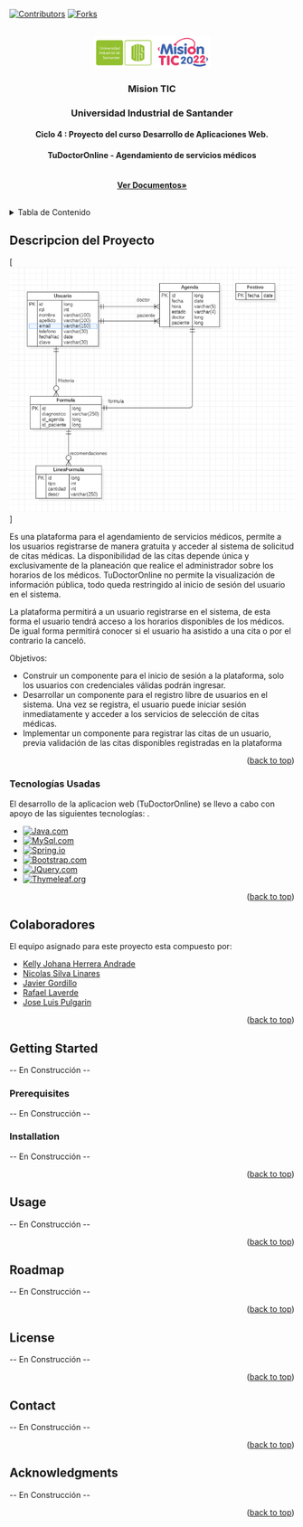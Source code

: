 <a name="readme-top"></a>

[![Contributors][contributors-shield]][contributors-url]
[![Forks][forks-shield]][forks-url]

<!-- PROJECT LOGO -->
<br />
<div align="center">
  <a href="https://github.com/joselpulgarin/consultorio">
    <img src="images/logo.png" alt="Logo" width="206" height="57">
  </a>

  <h3 align="center"> Mision TIC</h3>
  <h3 align="center"> Universidad Industrial de Santander</h3>
  <h4 align="center">Ciclo 4 : Proyecto del curso Desarrollo de Aplicaciones Web.</h4>
  <h4 align="center">TuDoctorOnline - Agendamiento de servicios médicos</h4>

  <p align="center">
    <br />
    <a href="https://github.com/joselpulgarin/consultorio"><strong>Ver Documentos»</strong></a>
    <br />
    <br />
    <!--<a href="https://github.com/joselpulgarin/consultorio">View Demo</a>
    ·
    <a href="https://github.com/joselpulgarin/U19-G10-tudoctor_online/issues">Report Bug</a>
    ·
    <a href="https://github.com/joselpulgarin/U19-G10-tudoctor_online/issues">Request Feature</a>-->
  </p>
</div>

<!-- TABLE OF CONTENTS -->
<details>
  <summary>Tabla de Contenido</summary>
  <ol>
    <li>
      <a href="#descripcion-del-proyecto">Descripcion del proyecto</a>
      <ul>
        <li><a href="#tecnologías-usadas">Tecnologías usadas</a></li>
      </ul>
    </li>
    <li><a href="#colaboradores">Colaboradores</a></li>
    <li>
      <a href="#getting-started">Getting Started</a>
      <ul>
        <li><a href="#prerequisites">Prerrequisitos</a></li>
        <li><a href="#installation">Instalación</a></li>
      </ul>
    </li>
    <li><a href="#usage">Uso</a></li>
    <li><a href="#roadmap">Roadmap</a></li>
    <li><a href="#license">License</a></li>
    <li><a href="#contact">Contact</a></li>
    <li><a href="#acknowledgments">Acknowledgments</a></li>
  </ol>
</details>





<!-- ABOUT THE PROJECT -->
## Descripcion del Proyecto
[![Diagrama ER][diagrama-er]]

<!--
[![Product Name Screen Shot][product-screenshot]]
-->
Es una plataforma para el agendamiento de servicios médicos, permite a los usuarios registrarse de manera gratuita y acceder al sistema de solicitud de citas médicas. La disponibilidad de las citas depende única y exclusivamente de la planeación que realice el administrador sobre los horarios de los médicos. TuDoctorOnline no permite la visualización de información pública, todo queda restringido al inicio de sesión del usuario en el sistema.

La plataforma permitirá a un usuario registrarse en el sistema, de esta forma el usuario tendrá acceso a los horarios disponibles de los médicos. De igual forma permitirá conocer si el usuario ha asistido a una cita o por el contrario la canceló.

Objetivos:
* Construir un componente para el inicio de sesión a la plataforma, solo los usuarios con credenciales válidas podrán ingresar.
* Desarrollar un componente para el registro libre de usuarios en el sistema. Una vez se registra, el usuario puede iniciar sesión inmediatamente y acceder a los servicios de selección de citas médicas. 
* Implementar un componente para registrar las citas de un usuario, previa validación de las citas disponibles registradas en la plataforma


<p align="right">(<a href="#readme-top">back to top</a>)</p>



### Tecnologías Usadas

El desarrollo de la aplicacion web (TuDoctorOnline) se llevo a cabo con apoyo de las siguientes tecnologías: .

* [![Java.com][Java.com]][Java-url]
* [![MySql.com][MySql.com]][MySql-url]
* [![Spring.io][Spring.io]][Spring-url]
* [![Bootstrap.com][Bootstrap.com]][Bootstrap-url]
* [![JQuery.com][JQuery.com]][JQuery-url]
* [![Thymeleaf.org][Thymeleaf.org]][Thymeleaf-url]

<p align="right">(<a href="#readme-top">back to top</a>)</p>

<!-- CONTRIBUTING -->
## Colaboradores
El equipo asignado para este proyecto esta compuesto por:

* [Kelly Johana Herrera Andrade](https://github.com/kly-herrera)
* [Nicolas Silva Linares](https://github.com/nsilvali)
* [Javier Gordillo](https://github.com/JavierGordillo)
* [Rafael Laverde](https://github.com/Rafaellaverde)
* [Jose Luis Pulgarin](https://github.com/joselpulgarin)


<p align="right">(<a href="#readme-top">back to top</a>)</p>


<!-- GETTING STARTED -->
## Getting Started
-- En Construcción --
<!--
This is an example of how you may give instructions on setting up your project locally.
To get a local copy up and running follow these simple example steps.
-->

### Prerequisites
-- En Construcción --
<!--
This is an example of how to list things you need to use the software and how to install them.
* npm
  ```sh
  npm install npm@latest -g
  ```
-->

### Installation
-- En Construcción --
<!--
_Below is an example of how you can instruct your audience on installing and setting up your app. This template doesn't rely on any external dependencies or services._

1. Get a free API Key at [https://example.com](https://example.com)
2. Clone the repo
   ```sh
   git clone https://github.com/your_username_/Project-Name.git
   ```
3. Install NPM packages
   ```sh
   npm install
   ```
4. Enter your API in `config.js`
   ```js
   const API_KEY = 'ENTER YOUR API';
   ```
-->

<p align="right">(<a href="#readme-top">back to top</a>)</p>



<!-- USAGE EXAMPLES -->
## Usage
-- En Construcción --
<!--
Use this space to show useful examples of how a project can be used. Additional screenshots, code examples and demos work well in this space. You may also link to more resources.

_For more examples, please refer to the [Documentation](https://example.com)_
-->

<p align="right">(<a href="#readme-top">back to top</a>)</p>



<!-- ROADMAP -->
## Roadmap
-- En Construcción --
<!--
- [x] Add Changelog
- [x] Add back to top links
- [ ] Add Additional Templates w/ Examples
- [ ] Add "components" document to easily copy & paste sections of the readme
- [ ] Multi-language Support
    - [ ] Chinese
    - [ ] Spanish

See the [open issues](https://github.com/othneildrew/Best-README-Template/issues) for a full list of proposed features (and known issues).
-->

<p align="right">(<a href="#readme-top">back to top</a>)</p>






<!-- LICENSE -->
## License
-- En Construcción --
<!--
Distributed under the MIT License. See `LICENSE.txt` for more information.
-->

<p align="right">(<a href="#readme-top">back to top</a>)</p>



<!-- CONTACT -->
## Contact
-- En Construcción --
<!--
Your Name - [@your_twitter](https://twitter.com/your_username) - email@example.com

Project Link: [https://github.com/your_username/repo_name](https://github.com/your_username/repo_name)
-->

<p align="right">(<a href="#readme-top">back to top</a>)</p>



<!-- ACKNOWLEDGMENTS -->
## Acknowledgments
-- En Construcción --
<!--
Use this space to list resources you find helpful and would like to give credit to. I've included a few of my favorites to kick things off!

* [Choose an Open Source License](https://choosealicense.com)
* [GitHub Emoji Cheat Sheet](https://www.webpagefx.com/tools/emoji-cheat-sheet)
* [Malven's Flexbox Cheatsheet](https://flexbox.malven.co/)
* [Malven's Grid Cheatsheet](https://grid.malven.co/)
* [Img Shields](https://shields.io)
* [GitHub Pages](https://pages.github.com)
* [Font Awesome](https://fontawesome.com)
* [React Icons](https://react-icons.github.io/react-icons/search)
-->

<p align="right">(<a href="#readme-top">back to top</a>)</p>


<!-- MARKDOWN LINKS & IMAGES -->
[contributors-shield]: https://img.shields.io/github/contributors/joselpulgarin/consultorio.svg?style=for-the-badge
[contributors-url]: https://github.com/joselpulgarin/consultorio/graphs/contributors
[forks-shield]: https://img.shields.io/github/forks/joselpulgarin/consultorio.svg?style=for-the-badge
[forks-url]: https://github.com/joselpulgarin/consultorio/network/members
[product-screenshot]: images/screenshot.png
[diagrama-er]: images/ERDDiagram.png
[Java.com]: https://img.shields.io/badge/Java-Java-green?style=plastic
[Java-url]: https://www.java.com/es/
[Spring.io]: https://img.shields.io/badge/Springboot-6DB33F?style=plastic&logo=springboot&logoColor=white
[Spring-url]: https://spring.io/projects/spring-boot/
[Bootstrap.com]: https://img.shields.io/badge/Bootstrap-563D7C?style=plastic&logo=bootstrap&logoColor=white
[Bootstrap-url]: https://getbootstrap.com
[JQuery.com]: https://img.shields.io/badge/jQuery-0769AD?style=plastic&logo=jquery&logoColor=white
[JQuery-url]: https://jquery.com 
[Thymeleaf.org]: https://img.shields.io/badge/Thymeleaf-6DB33F?style=plastic&logo=thymeleaf&logoColor=white
[Thymeleaf-url]: https://www.thymeleaf.org/
[MySql.com]: https://img.shields.io/badge/MySql-4479A1?style=plastic&logo=mysql&logoColor=white
[MySql-url]: https://www.mysql.com/

